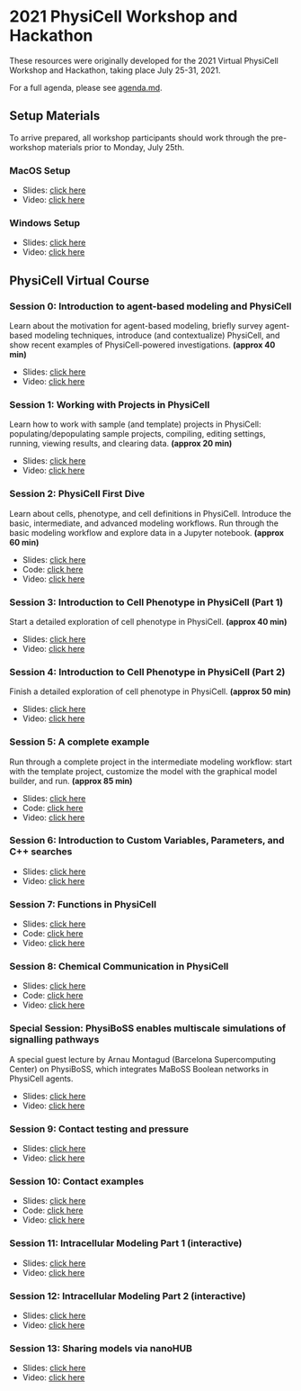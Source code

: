 # 2021 PhysiCell Workshop and Hackathon
These resources were originally developed for the 2021 Virtual PhysiCell Workshop and Hackathon, taking place July 25-31, 2021. 

For a full agenda, please see [agenda.md](https://github.com/physicell-training/ws2021/blob/main/agenda.md).

## Setup Materials
To arrive prepared, all workshop participants should work through the pre-workshop materials prior to Monday, July 25th. 
### MacOS Setup
* Slides: [click here](https://github.com/physicell-training/ws2021/blob/main/pdfs/PhysiCell_ws2021_macOS_setup.pdf)
* Video: [click here](https://www.youtube.com/watch?v=mv_phTdanws)

### Windows Setup
* Slides: [click here](https://github.com/physicell-training/ws2021/blob/main/pdfs/PhysiCell_ws2021_Windows_setup.pdf) 
* Video: [click here](https://www.youtube.com/watch?v=Jp3ZOMt761M)

## PhysiCell Virtual Course
### Session 0: Introduction to agent-based modeling and PhysiCell
Learn about the motivation for agent-based modeling, briefly survey agent-based modeling techniques, introduce (and contextualize) PhysiCell, and show recent examples of PhysiCell-powered investigations. **(approx 40 min)**
* Slides: [click here](https://github.com/physicell-training/ws2021/blob/main/pdfs/PhysiCell_ws2021_Session0.pdf)
* Video: [click here](https://youtu.be/RWI0SKX49eo)

### Session 1: Working with Projects in PhysiCell
Learn how to work with sample (and template) projects in PhysiCell: populating/depopulating sample projects, compiling, editing settings, running, viewing results, and clearing data. **(approx 20 min)**
* Slides: [click here](https://github.com/physicell-training/ws2021/blob/main/pdfs/PhysiCell_ws2021_Session1.pdf)
* Video: [click here](https://youtu.be/fP7-n_RlITU) 

### Session 2: PhysiCell First Dive 
Learn about cells, phenotype, and cell definitions in PhysiCell. Introduce the basic, intermediate, and advanced modeling workflows. Run through the basic modeling workflow and explore data in a Jupyter notebook. **(approx 60 min)**
* Slides: [click here](https://github.com/physicell-training/ws2021/blob/main/pdfs/PhysiCell_ws2021_Session2.pdf)
* Code: [click here](https://github.com/physicell-training/ws2021/tree/main/code/Session_2) 
* Video: [click here](https://youtu.be/fSpyhVry3eU) 

### Session 3: Introduction to Cell Phenotype in PhysiCell (Part 1)
Start a detailed exploration of cell phenotype in PhysiCell. **(approx 40 min)**
* Slides: [click here](https://github.com/physicell-training/ws2021/blob/main/pdfs/PhysiCell_ws2021_Session3.pdf)
* Video: [click here](https://youtu.be/EqqEQWRaoak) 

### Session 4: Introduction to Cell Phenotype in PhysiCell (Part 2)
Finish a detailed exploration of cell phenotype in PhysiCell. **(approx 50 min)**
* Slides: [click here](https://github.com/physicell-training/ws2021/blob/main/pdfs/PhysiCell_ws2021_Session4.pdf)
* Video: [click here](https://youtu.be/Kb47UeMrTjY) 

### Session 5: A complete example
Run through a complete project in the intermediate modeling workflow: start with the template project, customize the model with the graphical model builder, and run. **(approx 85 min)**
* Slides: [click here](https://github.com/physicell-training/ws2021/blob/main/pdfs/PhysiCell_ws2021_Session5.pdf)
* Code: [click here](https://github.com/physicell-training/ws2021/tree/main/code/Session_5)
* Video: [click here](https://youtu.be/YpQV65CJdGw) 

### Session 6: Introduction to Custom Variables, Parameters, and C++ searches
* Slides: [click here](https://github.com/physicell-training/ws2021/blob/main/pdfs/PhysiCell_ws2021_Session6.pdf)
* Video: [click here](https://youtu.be/Fvd3aQ63fK4) 

### Session 7: Functions in PhysiCell
* Slides: [click here](https://github.com/physicell-training/ws2021/blob/main/pdfs/PhysiCell_ws2021_Session7.pdf)
* Code: [click here](https://github.com/physicell-training/ws2021/tree/main/code/Session_7)
* Video: [click here](https://youtu.be/ygK7THTN_QU)

### Session 8: Chemical Communication in PhysiCell
* Slides: [click here](https://github.com/physicell-training/ws2021/blob/main/pdfs/PhysiCell_ws2021_Session8.pdf)
* Code: [click here](https://github.com/physicell-training/ws2021/tree/main/code/Session_8) 
* Video: [click here](https://youtu.be/tu3gUseGY8g)

### Special Session: PhysiBoSS enables multiscale simulations of signalling pathways
A special guest lecture by Arnau Montagud (Barcelona Supercomputing Center) on PhysiBoSS, which integrates MaBoSS Boolean networks in PhysiCell agents. 
* Slides: [click here](https://github.com/physicell-training/ws2021/blob/main/pdfs/PhysiCell_ws2021_PhysiBoSS.pdf) 
* Video: [click here](https://youtu.be/2w2-Q-gvO4U)

### Session 9: Contact testing and pressure
* Slides: [click here](https://github.com/physicell-training/ws2021/blob/main/pdfs/PhysiCell_ws2021_Session9.pdf)
* Video: [click here](https://youtu.be/RwzWBBXkEEg)

### Session 10: Contact examples
* Slides: [click here](https://github.com/physicell-training/ws2021/blob/main/pdfs/PhysiCell_ws2021_Session10.pdf)
* Code: [click here](https://github.com/physicell-training/ws2021/tree/main/code/Session_10)
* Video: [click here](https://youtu.be/_k4BdLm5LTU)

### Session 11: Intracellular Modeling Part 1 (interactive)
* Slides: [click here](https://github.com/physicell-training/ws2021/blob/main/pdfs/PhysiCell_ws2021_Session11.pdf)
* Video: [click here](https://youtu.be/w3gdgFSwtms) 
 
### Session 12: Intracellular Modeling Part 2 (interactive)
* Slides: [click here](https://github.com/physicell-training/ws2021/blob/main/pdfs/PhysiCell_ws2021_Session12.pdf)
* Video: [click here](https://youtu.be/lMtG44cJejM) 

### Session 13: Sharing models via nanoHUB
* Slides: [click here](https://github.com/physicell-training/ws2021/blob/main/pdfs/PhysiCell_ws2021_Session13.pdf)
* Video: [click here](https://youtu.be/lTQCRWzJnyI) 
